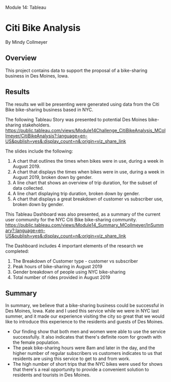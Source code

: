 Module 14: Tableau

# Citi Bike Analysis
By Mindy Collmeyer

## Overview
This project contains data to support the proposal of a bike-sharing business in Des Moines, Iowa. 

## Results
The results we will be presenting were generated using data from the Citi Bike bike-sharing business based in NYC.

The following Tableau Story was presented to potential Des Moines bike-sharing stakeholders.
https://public.tableau.com/views/Module14Challenge_CitiBikeAnalysis_MCollmeyer/CitiBikeAnalysis?:language=en-US&publish=yes&:display_count=n&:origin=viz_share_link

The slides include the following:
1) A chart that outlines the times when bikes were in use, during a week in August 2019.
2) A chart that displays the times when bikes were in use, during a week in August 2019, broken down by gender.
3) A line chart that shows an overview of trip duration, for the subset of data collected.
4) A line chart displaying trip duration, broken down by gender.
5) A chart that displays a great breakdown of customer vs subscriber use, broken down by gender.

This Tableau Dashboard was also presented, as a summary of the current user community for the NYC Citi Bike bike-sharing community.
https://public.tableau.com/views/Module14_Summary_MCollmeyer/InSummary?:language=en-US&publish=yes&:display_count=n&:origin=viz_share_link

The Dashboard includes 4 important elements of the research we completed:
1) The Breakdown of Customer type - customer vs subscriber
2) Peak hours of bike-sharing in August 2019
3) Gender breakdown of people using NYC bike-sharing
4) Total number of rides provided in August 2019

## Summary
In summary, we believe that a bike-sharing business could be successful in Des Moines, Iowa. Kate and I used this service while we were in NYC last summer, and it made our experience visiting the city so great that we would like to introduce this experience to the residents and guests of Des Moines.
* Our finding show that both men and women were able to use the service successfully. It also indicates that there's definite room for growth with the female population.
* The peak bike-sharing hours were 8am and later in the day, and the higher number of regular subscribers vs customers indicates to us that residents are using this service to get to and from work.
* The high number of short trips that the NYC bikes were used for shows that there's a real opportunity to provide a convenient solution to residents and tourists in Des Moines.
